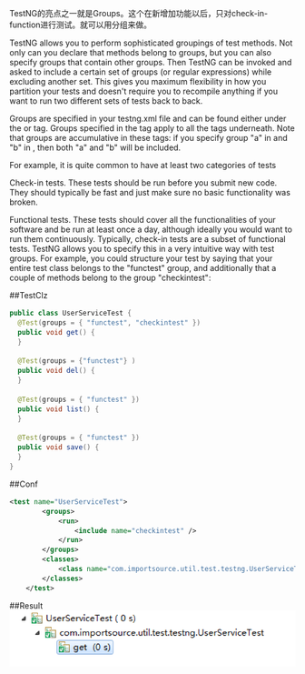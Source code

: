  TestNG的亮点之一就是Groups。这个在新增加功能以后，只对check-in-function进行测试。就可以用分组来做。

TestNG allows you to perform sophisticated groupings of test methods. Not only can you declare that methods belong to groups, but you can also specify groups that contain other groups. Then TestNG can be invoked and asked to include a certain set of groups (or regular expressions) while excluding another set.  This gives you maximum flexibility in how you partition your tests and doesn't require you to recompile anything if you want to run two different sets of tests back to back.

Groups are specified in your testng.xml file and can be found either under the <test> or <suite> tag. Groups specified in the <suite> tag apply to all the <test> tags underneath. Note that groups are accumulative in these tags: if you specify group "a" in <suite> and "b" in <test>, then both "a" and "b" will be included.

For example, it is quite common to have at least two categories of tests

Check-in tests.  These tests should be run before you submit new code.  They should typically be fast and just make sure no basic functionality was broken.
 
Functional tests.  These tests should cover all the functionalities of your software and be run at least once a day, although ideally you would want to run them continuously.
Typically, check-in tests are a subset of functional tests.  TestNG allows you to specify this in a very intuitive way with test groups.  For example, you could structure your test by saying that your entire test class belongs to the "functest" group, and additionally that a couple of methods belong to the group "checkintest":

##TestClz
```java
public class UserServiceTest {
  @Test(groups = { "functest", "checkintest" })
  public void get() {
  }
 
  @Test(groups = {"functest"} )
  public void del() {
  }
 
  @Test(groups = { "functest" })
  public void list() {
  }
  
  @Test(groups = { "functest" })
  public void save() {
  }
}
```

##Conf
```xml
<test name="UserServiceTest">
		<groups>
			<run>
				<include name="checkintest" />
			</run>
		</groups>
		<classes>
			<class name="com.importsource.util.test.testng.UserServiceTest" />
		</classes>
	</test>
```

##Result
![](static/images/testnggroup.png)
